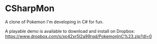 # CSharpMon
A clone of Pokemon I'm developing in C# for fun.

A playable demo is available to download and install on Dropbox: https://www.dropbox.com/s/xo42xr5l2a99rqd/PokemonInC%23.zip?dl=0
